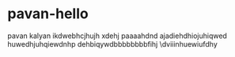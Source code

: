 # pavan-hello 
pavan kalyan ikdwebhcjhujh xdehj
paaaahdnd
ajadiehdhiojuhiqwed\
huwedhjuhqiewdnhp
dehbiqywdbbbbbbbbfihj
\dviiinhuewiufdhy